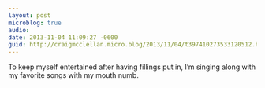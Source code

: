 ```yaml
---
layout: post
microblog: true
audio: 
date: 2013-11-04 11:09:27 -0600
guid: http://craigmcclellan.micro.blog/2013/11/04/t397410273533120512.html
---
```

To keep myself entertained after having fillings put in, I’m singing along with my favorite songs with my mouth numb.
